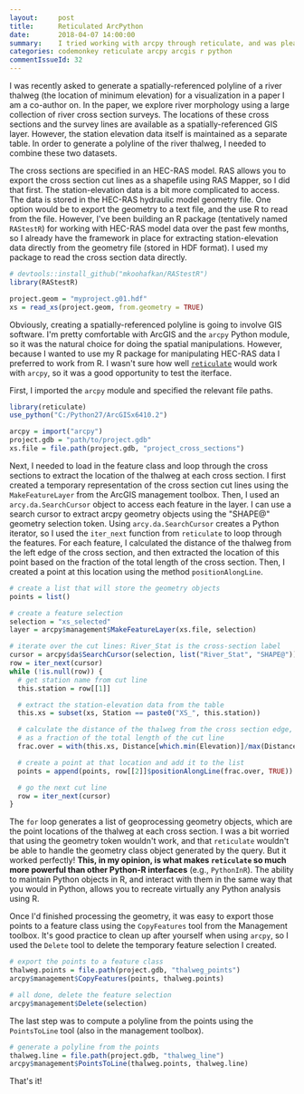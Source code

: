 ```yaml
---
layout:     post
title:      Reticulated ArcPython
date:       2018-04-07 14:00:00
summary:    I tried working with arcpy through reticulate, and was pleasantly surprised. 
categories: codemonkey reticulate arcpy arcgis r python
commentIssueId: 32
---
```


I was recently asked to generate a spatially-referenced polyline of a
river thalweg (the location of minimum elevation) for a visualization in
a paper I am a co-author on. In the paper, we explore river morphology using
a large collection of river cross section surveys. The locations of 
these cross sections and the survey lines are available
as a spatially-referenced GIS layer. However, the station elevation 
data itself is maintained as a separate table. In order to generate a 
polyline of the river thalweg, I needed to combine these two datasets.

The cross sections are specified in an HEC-RAS model. RAS allows you to 
export the cross section cut lines as a shapefile using RAS Mapper, so 
I did that first. 
The station-elevation data is a bit more complicated to access.
The data is stored in the HEC-RAS hydraulic model geometry file. One
option would be to export the geometry to a text file, and the use R
to read from the file. However, I've been building an R package (tentatively
named `RAStestR`) for working with HEC-RAS model data over the past few months, 
so I already have the framework in place for extracting station-elevation data
directly from the geometry file (stored in HDF format).
I used my package to read the cross section data directly.

```r
# devtools::install_github("mkoohafkan/RAStestR")
library(RAStestR)

project.geom = "myproject.g01.hdf"
xs = read_xs(project.geom, from.geometry = TRUE)
```

Obviously, creating a spatially-referenced polyline is going to involve 
GIS software. I'm pretty comfortable with ArcGIS and the `arcpy` Python 
module, so it was the natural choice for doing the spatial manipulations.
However, because I wanted to use my R package for manipulating HEC-RAS data
I preferred to work from R. I wasn't sure how well 
[`reticulate`](https://cran.r-project.org/package=reticulate)
would work with `arcpy`, so it was a good opportunity to test the iterface. 

First, I imported the `arcpy` module and specified the relevant file paths.

```r
library(reticulate)
use_python("C:/Python27/ArcGISx6410.2")

arcpy = import("arcpy")
project.gdb = "path/to/project.gdb"
xs.file = file.path(project.gdb, "project_cross_sections")
```

Next, I needed to load in the feature class and loop through the cross 
sections to extract the location of the thalweg at each cross section. 
I first created a temporary representation of the cross section cut 
lines using the 
`MakeFeatureLayer` from the ArcGIS management toolbox. Then, I used an
`arcy.da.SearchCursor` object to access each feature in the layer.
I can use a search cursor to extract arcpy geometry objects using the 
"SHAPE@" geometry selection token. 
Using `arcy.da.SearchCursor` creates a Python iterator, so I used the 
`iter_next` function from `reticulate` to loop through the features. 
For each feature, I calculated the distance of the thalweg from the 
left edge of the cross section, and then extracted the location of this 
point based on the fraction of the total length of the cross section.
Then, I created a point at this location using the method `positionAlongLine`.

```r
# create a list that will store the geometry objects
points = list()

# create a feature selection
selection = "xs_selected"
layer = arcpy$management$MakeFeatureLayer(xs.file, selection)

# iterate over the cut lines: River_Stat is the cross-section label
cursor = arcpy$da$SearchCursor(selection, list("River_Stat", "SHAPE@"))
row = iter_next(cursor)
while (!is.null(row)) {
  # get station name from cut line
  this.station = row[[1]]

  # extract the station-elevation data from the table 
  this.xs = subset(xs, Station == paste0("XS_", this.station))  

  # calculate the distance of the thalweg from the cross section edge,
  # as a fraction of the total length of the cut line
  frac.over = with(this.xs, Distance[which.min(Elevation)]/max(Distance))

  # create a point at that location and add it to the list
  points = append(points, row[[2]]$positionAlongLine(frac.over, TRUE))

  # go the next cut line
  row = iter_next(cursor)  
}
```

The `for` loop generates a list of geoprocessing geometry objects,
which are the point locations of the thalweg at each cross section. 
I was a bit worried that using the 
geometry token wouldn't work, and that `reticulate` wouldn't be able to
handle the geometry class object generated by the query. But it worked
perfectly! **This, in my opinion, is what makes
`reticulate` so much more powerful than other Python-R interfaces** 
(e.g., `PythonInR`). The ability to maintain Python objects in R, 
and interact with them in the same way that you would in Python,
allows you to recreate virtually any Python analysis using R. 

Once I'd finished processing the geometry, 
it was easy to export those points to a feature class 
using the `CopyFeatures` tool from the Management toolbox. It's good 
practice to clean up after yourself when using `arcpy`, so I used the 
`Delete` tool to delete the temporary feature selection I created.

```r
# export the points to a feature class
thalweg.points = file.path(project.gdb, "thalweg_points")
arcpy$management$CopyFeatures(points, thalweg.points)

# all done, delete the feature selection
arcpy$management$Delete(selection)
```

The last step was to compute a polyline from the points using the
`PointsToLine` tool (also in the management toolbox). 

```r
# generate a polyline from the points
thalweg.line = file.path(project.gdb, "thalweg_line")
arcpy$management$PointsToLine(thalweg.points, thalweg.line) 
```

That's it!
